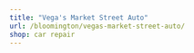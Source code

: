 ```yaml
---
title: "Vega's Market Street Auto"
url: /bloomington/vegas-market-street-auto/
shop: car repair
---
```

